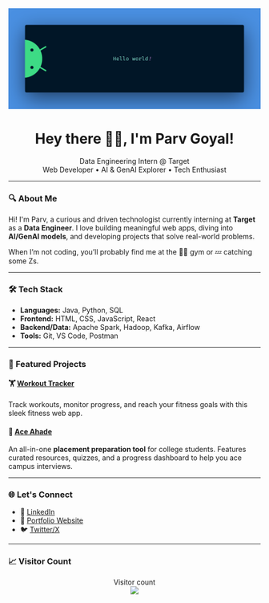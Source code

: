 <!-- Banner Image -->
<img src="https://github.com/parv-goyal/parv-goyal/raw/main/banner.png" alt="Hello World">

<h1 align="center">Hey there 👋🏾, I'm Parv Goyal!</h1>

<p align="center">
  Data Engineering Intern @ Target<br/>
  Web Developer • AI & GenAI Explorer • Tech Enthusiast
</p>

---

### 🔍 About Me

Hi! I'm Parv, a curious and driven technologist currently interning at **Target** as a **Data Engineer**. I love building meaningful web apps, diving into **AI/GenAI models**, and developing projects that solve real-world problems.

When I’m not coding, you’ll probably find me at the 🏋️‍♂️ gym or 💤 catching some Zs.

---

### 🛠️ Tech Stack

- **Languages:** Java, Python, SQL
- **Frontend:** HTML, CSS, JavaScript, React
- **Backend/Data:** Apache Spark, Hadoop, Kafka, Airflow
- **Tools:** Git, VS Code, Postman

---

### 🚀 Featured Projects

#### 🏋️ [Workout Tracker](https://github.com/parv-goyal/workout-tracker)
Track workouts, monitor progress, and reach your fitness goals with this sleek fitness web app.

#### 🎯 [Ace Ahade](https://github.com/parv-goyal/ace_ahade)
An all-in-one **placement preparation tool** for college students. Features curated resources, quizzes, and a progress dashboard to help you ace campus interviews.

---

### 🌐 Let's Connect

- 💼 [LinkedIn](https://www.linkedin.com/in/goyalparv/)
- 🧪 [Portfolio Website](https://parv-goyal.github.io/new_portfolio_website/)
- 🐦 [Twitter/X](https://x.com/notpervv)

---

### 📈 Visitor Count

<p align="center"> 
  Visitor count<br>
  <img src="https://profile-counter.glitch.me/parv-goyal/count.svg" />
</p>
